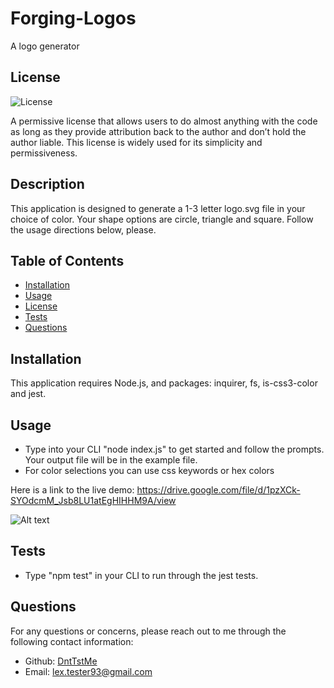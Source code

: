 # Forging-Logos
A logo generator

## License
![License](https://img.shields.io/badge/license-MIT%20License-brightgreen)

A permissive license that allows users to do almost anything with the code as long as they provide attribution back to the author and don’t hold the author liable. This license is widely used for its simplicity and permissiveness.

## Description
This application is designed to generate a 1-3 letter logo.svg file in your choice of color. Your shape options are circle, triangle and square. Follow the usage directions below, please. 


## Table of Contents
- [Installation](#installation)
- [Usage](#instructions)
- [License](#license)
- [Tests](#test)
- [Questions](#questions)

## Installation
This application requires Node.js, and packages: inquirer, fs, is-css3-color  and jest.

## Usage
* Type into your CLI "node index.js" to get started and follow the prompts. Your output file will be in the example file.
* For color selections you can use css keywords or hex colors

Here is a link to the live demo: 
https://drive.google.com/file/d/1pzXCk-SYOdcmM_Jsb8LU1atEgHIHHM9A/view

![Alt text](examples/logo.svg)


## Tests
* Type "npm test" in your CLI to run through the jest tests.

## Questions
For any questions or concerns, please reach out to me through the following contact information:

- Github: [DntTstMe](https://github.com/DntTstMe)
- Email: lex.tester93@gmail.com